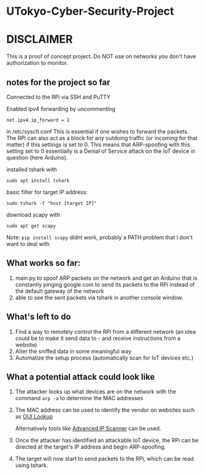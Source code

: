 # UTokyo-Cyber-Security-Project

# DISCLAIMER
This is a proof of concept project. Do NOT use on networks you don't have authorization to monitor.




## notes for the project so far

Connected to the RPi via SSH and PuTTY

Enabled Ipv4 forwarding by uncommenting

`net.ipv4.ip_forward = 1`

in /etc/sysctl.conf
This is essential if one wishes to forward the packets. The RPi can also act as a block for any outdoing traffic (or incoming for that matter) if this settings is set to  0. This means that ARP-spoofing with this setting set to 0 essentially is a Denial of Service attack on the IoT device in question (here Arduino).

installed tshark with 

`sudo apt install tshark`


basic filter for target IP address:

`sudo tshark -f "host [target IP]"`


download scapy with 

`sudo apt get scapy`

Note: `pip install scapy` didnt work, probably a PATH problem that I don't want to deal with


## What works so far:
1) main.py to spoof ARP packets on the network and get an Arduino that is constantly pinging google.com to send its packets to the RPi instead of the default gateway of the network
2) able to see the sent packets via tshark in another console window.

## What's left to do
1) Find a way to remotely control the RPi from a different network (an idea could be to make it send data to - and receive instructions from a website)
2) Alter the sniffed data in some meaningful way
3) Automatize the setup process (automatically scan for IoT devices etc.)


## What a potential attack could look like

1) The attacker looks up what devices are on the network with the command `arp -a` to determine the MAC addresses
2) The MAC address can be used to identify the vendor on websites such as [OUI Lookup](https://ouilookup.com/search/B827EB127F51)

   Alternatively tools like [Advanced IP Scanner](https://www.advanced-ip-scanner.com/) can be used.
3) Once the attacker has identified an attackable IoT device, the RPi can be directed at the target's IP address and begin ARP-spoofing.
4) The target will now start to send packets to the RPi, which can be read using tshark.
